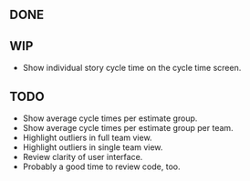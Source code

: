 DONE
----

WIP
---
* Show individual story cycle time on the cycle time screen.

TODO
----
* Show average cycle times per estimate group.
* Show average cycle times per estimate group per team.
* Highlight outliers in full team view.
* Highlight outliers in single team view.
* Review clarity of user interface.
* Probably a good time to review code, too.